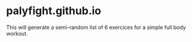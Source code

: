 # palyfight.github.io

This will generate a semi-random list of 6 exercices for a simple full body workout.

